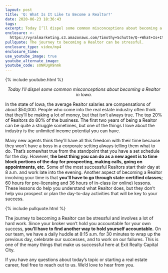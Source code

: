 ```yaml
---
layout: post
title: 'Q: What Is It Like to Become a Realtor?'
date: 2020-06-23 18:36:43
tags:
excerpt: Today I’ll dispel some common misconceptions about becoming a Realtor in Iowa.
enclosure: >-
  https://vyralmarketing.s3.amazonaws.com/Timothy+Schutte/Q-+What+Is+It+Like+to+Become+a+Realtor_+(1).mp4
pullquote: The journey to becoming a Realtor can be stressful.
enclosure_type: video/mp4
enclosure_time:
use_youtube_image: true
youtube_alternate_image:
youtube_code: sONKUgR9nmk
---
```


{% include youtube.html %}

 <p style="text-align: center;"><em>
Today I’ll dispel some common misconceptions about becoming a Realtor in Iowa.</em></p>

In the state of Iowa, the average Realtor salaries are compensations of about $50,000. People who come into the real estate industry often think that they’ll be making a lot of money, but that isn’t always true. The top 20% of Realtors do 80% of the business. The first two years of being a Realtor can be quite a struggle sometimes, but one of the things I love about the industry is the unlimited income potential you can have.

Many new agents think they’ll have all this freedom with their time because they won’t have a boss in a corporate setting always telling them what to do. That’s somewhat true from the standpoint that you have a set schedule for the day. However, t**he best thing you can do as a new agent is to time block portions of the day for prospecting, making calls, going on appointments, etc.** Some of the most successful Realtors start their day at 8 a.m. and work late into the evening. Another aspect of becoming a Realtor involving your time is that **you’ll have to go through state-certified classes**; 60 hours for pre-licensing and 36 hours of in-class (or online) lessons. These lessons do help you understand what Realtor does, but they don’t help you prospect or plan the day-to-day activities that will be key to your success.

{% include pullquote.html %}

The journey to becoming a Realtor can be stressful and involves a lot of hard work. Since your broker won’t hold you accountable for your own success, **you’ll have to find another way to hold yourself accountable.** On our team, we have a daily huddle at 8:15 a.m. for 30 minutes to wrap up the previous day, celebrate our successes, and to work on our failures. This is one of the many things that make us successful here at Exit Realty Capital City.

If you have any questions about today’s topic or starting a real estate career, feel free to reach out to us. We’d love to hear from you.